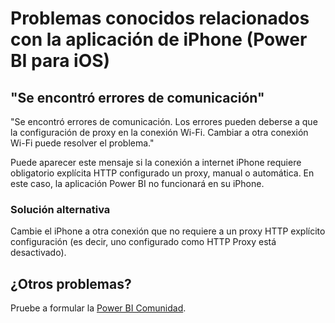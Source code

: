 <properties 
   pageTitle="Problemas conocidos relacionados con la aplicación de iPhone"
   description="Problemas conocidos relacionados con la aplicación de iPhone (Power BI para iOS)"
   services="powerbi" 
   documentationCenter="" 
   authors="maggiesMSFT" 
   manager="mblythe" 
   backup=""
   editor=""
   tags=""
   qualityFocus="monitoring"
   qualityDate="03/07/2016"/>
 
<tags
   ms.service="powerbi"
   ms.devlang="NA"
   ms.topic="article"
   ms.tgt_pltfrm="NA"
   ms.workload="powerbi"
   ms.date="10/03/2016"
   ms.author="maggies"/>
# Problemas conocidos relacionados con la aplicación de iPhone (Power BI para iOS)


## "Se encontró errores de comunicación"

"Se encontró errores de comunicación. Los errores pueden deberse a que la configuración de proxy en la conexión Wi-Fi. Cambiar a otra conexión Wi-Fi puede resolver el problema."

Puede aparecer este mensaje si la conexión a internet iPhone requiere obligatorio explícita HTTP configurado un proxy, manual o automática. En este caso, la aplicación Power BI no funcionará en su iPhone.

### Solución alternativa

Cambie el iPhone a otra conexión que no requiere a un proxy HTTP explícito configuración (es decir, uno configurado como HTTP Proxy está desactivado).

## ¿Otros problemas?
Pruebe a formular la [Power BI Comunidad](http://community.powerbi.com/).


